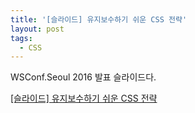 ```yaml
---
title: '[슬라이드] 유지보수하기 쉬운 CSS 전략'
layout: post
tags:
  - CSS
---
```


WSConf.Seoul 2016 발표 슬라이드다.

[\[슬라이드\] 유지보수하기 쉬운 CSS 전략](http://mytory.net/slide-css-strategy)
